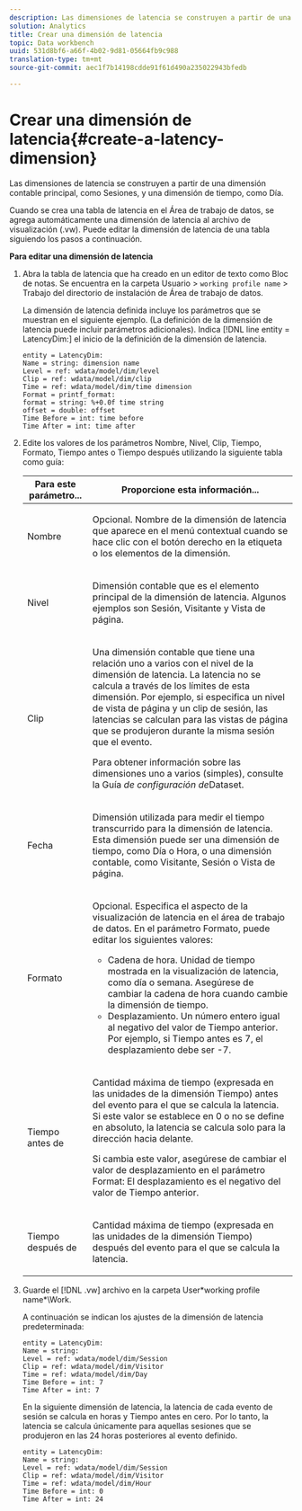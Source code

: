 ```yaml
---
description: Las dimensiones de latencia se construyen a partir de una dimensión contable principal, como Sesiones, y una dimensión de tiempo, como Día.
solution: Analytics
title: Crear una dimensión de latencia
topic: Data workbench
uuid: 531d8bf6-a66f-4b02-9d81-05664fb9c988
translation-type: tm+mt
source-git-commit: aec1f7b14198cdde91f61d490a235022943bfedb

---
```



# Crear una dimensión de latencia{#create-a-latency-dimension}

Las dimensiones de latencia se construyen a partir de una dimensión contable principal, como Sesiones, y una dimensión de tiempo, como Día.

Cuando se crea una tabla de latencia en el Área de trabajo de datos, se agrega automáticamente una dimensión de latencia al archivo de visualización (.vw). Puede editar la dimensión de latencia de una tabla siguiendo los pasos a continuación.

**Para editar una dimensión de latencia**

1. Abra la tabla de latencia que ha creado en un editor de texto como Bloc de notas. Se encuentra en la carpeta Usuario > `working profile name` > Trabajo del directorio de instalación de Área de trabajo de datos.

   La dimensión de latencia definida incluye los parámetros que se muestran en el siguiente ejemplo. (La definición de la dimensión de latencia puede incluir parámetros adicionales). Indica [!DNL line entity = LatencyDim:] el inicio de la definición de la dimensión de latencia.

   ```
   entity = LatencyDim:
   Name = string: dimension name
   Level = ref: wdata/model/dim/level
   Clip = ref: wdata/model/dim/clip
   Time = ref: wdata/model/dim/time dimension
   Format = printf_format: 
   format = string: %+0.0f time string
   offset = double: offset
   Time Before = int: time before
   Time After = int: time after
   ```

1. Edite los valores de los parámetros Nombre, Nivel, Clip, Tiempo, Formato, Tiempo antes o Tiempo después utilizando la siguiente tabla como guía:

   <table id="table_13DF30B8B7314F118D0ED5DF9EA70B9B"> 
   <thead> 
   <tr> 
      <th colname="col1" class="entry"> Para este parámetro... </th> 
      <th colname="col2" class="entry"> Proporcione esta información... </th> 
   </tr> 
   </thead>
   <tbody> 
   <tr> 
      <td colname="col1"> <p>Nombre </p> </td> 
      <td colname="col2"> <p>Opcional. Nombre de la dimensión de latencia que aparece en el menú contextual cuando se hace clic con el botón derecho en la etiqueta o los elementos de la dimensión. </p> </td> 
   </tr> 
   <tr> 
      <td colname="col1"> <p>Nivel </p> </td> 
      <td colname="col2"> <p>Dimensión contable que es el elemento principal de la dimensión de latencia. Algunos ejemplos son Sesión, Visitante y Vista de página. </p> </td> 
   </tr> 
   <tr> 
      <td colname="col1"> <p>Clip </p> </td> 
      <td colname="col2"> <p>Una dimensión contable que tiene una relación uno a varios con el nivel de la dimensión de latencia. La latencia no se calcula a través de los límites de esta dimensión. Por ejemplo, si especifica un nivel de vista de página y un clip de sesión, las latencias se calculan para las vistas de página que se produjeron durante la misma sesión que el evento. </p> <p>Para obtener información sobre las dimensiones uno a varios (simples), consulte la Guía <i>de configuración de</i>Dataset. </p> </td> 
   </tr> 
   <tr> 
      <td colname="col1"> <p>Fecha </p> </td> 
      <td colname="col2"> <p>Dimensión utilizada para medir el tiempo transcurrido para la dimensión de latencia. Esta dimensión puede ser una dimensión de tiempo, como Día o Hora, o una dimensión contable, como Visitante, Sesión o Vista de página. </p> </td> 
   </tr> 
   <tr> 
      <td colname="col1"> Formato </td> 
      <td colname="col2"> <p>Opcional. Especifica el aspecto de la visualización de latencia en el área de trabajo de datos. En el parámetro Formato, puede editar los siguientes valores: 
      <ul id="ul_ABF4C17BDE2E4F6C9CBDD933674DE861"> 
         <li id="li_5ED6A7267C81444983AF8507ADC6A5AB">Cadena de hora. Unidad de tiempo mostrada en la visualización de latencia, como día o semana. Asegúrese de cambiar la cadena de hora cuando cambie la dimensión de tiempo. </li> 
         <li id="li_E3B517ECE1494221AAE90455CC0AAB42">Desplazamiento. Un número entero igual al negativo del valor de Tiempo anterior. Por ejemplo, si Tiempo antes es 7, el desplazamiento debe ser -7. </li> 
      </ul> </p> </td> 
   </tr> 
   <tr> 
      <td colname="col1"> <p>Tiempo antes de </p> </td> 
      <td colname="col2"> <p>Cantidad máxima de tiempo (expresada en las unidades de la dimensión Tiempo) antes del evento para el que se calcula la latencia. Si este valor se establece en 0 o no se define en absoluto, la latencia se calcula solo para la dirección hacia delante. </p> <p>Si cambia este valor, asegúrese de cambiar el valor de desplazamiento en el parámetro Format: El desplazamiento es el negativo del valor de Tiempo anterior. </p> </td> 
   </tr> 
   <tr> 
      <td colname="col1"> <p>Tiempo después de </p> </td> 
      <td colname="col2"> <p>Cantidad máxima de tiempo (expresada en las unidades de la dimensión Tiempo) después del evento para el que se calcula la latencia. </p> </td> 
   </tr> 
   </tbody> 
   </table>

1. Guarde el [!DNL .vw] archivo en la carpeta User\*working profile name*\Work.

   A continuación se indican los ajustes de la dimensión de latencia predeterminada:

   ```
   entity = LatencyDim:
   Name = string: 
   Level = ref: wdata/model/dim/Session
   Clip = ref: wdata/model/dim/Visitor
   Time = ref: wdata/model/dim/Day
   Time Before = int: 7
   Time After = int: 7
   ```

   En la siguiente dimensión de latencia, la latencia de cada evento de sesión se calcula en horas y Tiempo antes en cero. Por lo tanto, la latencia se calcula únicamente para aquellas sesiones que se produjeron en las 24 horas posteriores al evento definido.

   ```
   entity = LatencyDim:
   Name = string:
   Level = ref: wdata/model/dim/Session
   Clip = ref: wdata/model/dim/Visitor
   Time = ref: wdata/model/dim/Hour
   Time Before = int: 0
   Time After = int: 24
   ```
